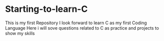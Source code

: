 # Starting-to-learn-C
This is my first Repository 
I look forward to learn C as my first Coding Language 
Here i will sove questions related to C as practice and projects to show my skills 
